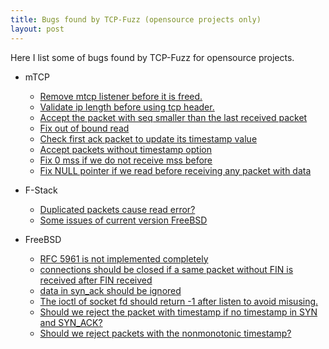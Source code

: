 ```yaml
---
title: Bugs found by TCP-Fuzz (opensource projects only)
layout: post
---
```


Here I list some of bugs found by TCP-Fuzz for opensource projects.

* mTCP
    * [Remove mtcp listener before it is freed.](https://github.com/mtcp-stack/mtcp/pull/320)
    * [Validate ip length before using tcp header.](https://github.com/mtcp-stack/mtcp/pull/319)
    * [Accept the packet with seq smaller than the last received packet](https://github.com/mtcp-stack/mtcp/pull/316)
    * [Fix out of bound read](https://github.com/mtcp-stack/mtcp/pull/315)
    * [Check first ack packet to update its timestamp value](https://github.com/mtcp-stack/mtcp/pull/314)
    * [Accept packets without timestamp option](https://github.com/mtcp-stack/mtcp/pull/313)
    * [Fix 0 mss if we do not receive mss before](https://github.com/mtcp-stack/mtcp/pull/312)
    * [Fix NULL pointer if we read before receiving any packet with data](https://github.com/mtcp-stack/mtcp/pull/311)

* F-Stack
    * [Duplicated packets cause read error?](https://github.com/F-Stack/f-stack/issues/556)
    * [Some issues of current version FreeBSD](https://github.com/F-Stack/f-stack/issues/555)

* FreeBSD
    * [RFC 5961 is not implemented completely](https://bugs.freebsd.org/bugzilla/show_bug.cgi?id=250357)
    * [connections should be closed if a same packet without FIN is received after FIN received](https://bugs.freebsd.org/bugzilla/show_bug.cgi?id=250360)
    * [data in syn_ack should be ignored](https://bugs.freebsd.org/bugzilla/show_bug.cgi?id=250363)
    * [The ioctl of socket fd should return -1 after listen to avoid misusing.](https://bugs.freebsd.org/bugzilla/show_bug.cgi?id=250366)
    * [Should we reject the packet with timestamp if no timestamp in SYN and SYN_ACK?](https://bugs.freebsd.org/bugzilla/show_bug.cgi?id=250499)
    * [Should we reject packets with the nonmonotonic timestamp?](https://bugs.freebsd.org/bugzilla/show_bug.cgi?id=252263)